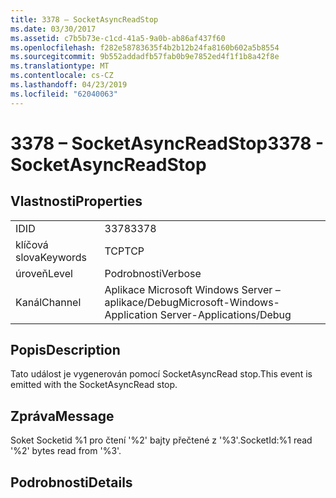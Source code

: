 ```yaml
---
title: 3378 – SocketAsyncReadStop
ms.date: 03/30/2017
ms.assetid: c7b5b73e-c1cd-41a5-9a0b-ab86af437f60
ms.openlocfilehash: f282e58783635f4b2b12b24fa8160b602a5b8554
ms.sourcegitcommit: 9b552addadfb57fab0b9e7852ed4f1f1b8a42f8e
ms.translationtype: MT
ms.contentlocale: cs-CZ
ms.lasthandoff: 04/23/2019
ms.locfileid: "62040063"
---
```

# <a name="3378---socketasyncreadstop"></a><span data-ttu-id="d2b45-102">3378 – SocketAsyncReadStop</span><span class="sxs-lookup"><span data-stu-id="d2b45-102">3378 - SocketAsyncReadStop</span></span>
## <a name="properties"></a><span data-ttu-id="d2b45-103">Vlastnosti</span><span class="sxs-lookup"><span data-stu-id="d2b45-103">Properties</span></span>  
  
|||  
|-|-|  
|<span data-ttu-id="d2b45-104">ID</span><span class="sxs-lookup"><span data-stu-id="d2b45-104">ID</span></span>|<span data-ttu-id="d2b45-105">3378</span><span class="sxs-lookup"><span data-stu-id="d2b45-105">3378</span></span>|  
|<span data-ttu-id="d2b45-106">klíčová slova</span><span class="sxs-lookup"><span data-stu-id="d2b45-106">Keywords</span></span>|<span data-ttu-id="d2b45-107">TCP</span><span class="sxs-lookup"><span data-stu-id="d2b45-107">TCP</span></span>|  
|<span data-ttu-id="d2b45-108">úroveň</span><span class="sxs-lookup"><span data-stu-id="d2b45-108">Level</span></span>|<span data-ttu-id="d2b45-109">Podrobnosti</span><span class="sxs-lookup"><span data-stu-id="d2b45-109">Verbose</span></span>|  
|<span data-ttu-id="d2b45-110">Kanál</span><span class="sxs-lookup"><span data-stu-id="d2b45-110">Channel</span></span>|<span data-ttu-id="d2b45-111">Aplikace Microsoft Windows Server – aplikace/Debug</span><span class="sxs-lookup"><span data-stu-id="d2b45-111">Microsoft-Windows-Application Server-Applications/Debug</span></span>|  
  
## <a name="description"></a><span data-ttu-id="d2b45-112">Popis</span><span class="sxs-lookup"><span data-stu-id="d2b45-112">Description</span></span>  
 <span data-ttu-id="d2b45-113">Tato událost je vygenerován pomocí SocketAsyncRead stop.</span><span class="sxs-lookup"><span data-stu-id="d2b45-113">This event is emitted with the SocketAsyncRead stop.</span></span>  
  
## <a name="message"></a><span data-ttu-id="d2b45-114">Zpráva</span><span class="sxs-lookup"><span data-stu-id="d2b45-114">Message</span></span>  
 <span data-ttu-id="d2b45-115">Soket Socketid %1 pro čtení '%2' bajty přečtené z '%3'.</span><span class="sxs-lookup"><span data-stu-id="d2b45-115">SocketId:%1 read '%2' bytes read from '%3'.</span></span>  
  
## <a name="details"></a><span data-ttu-id="d2b45-116">Podrobnosti</span><span class="sxs-lookup"><span data-stu-id="d2b45-116">Details</span></span>
